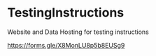 # TestingInstructions
Website and Data Hosting for testing instructions 

https://forms.gle/X8MonLU8p5b8EUSg9
